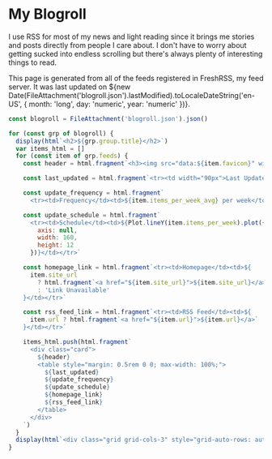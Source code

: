 # My Blogroll

I use RSS for most of my news and light reading since it brings me stories and posts directly from people I care about. I don't have to worry about getting sucked into endless scrolling but there's always plenty of interesting things to read.

This page is generated from all of the feeds registered in FreshRSS, my feed server. It was last updated on ${new Date(FileAttachment('blogroll.json').lastModified).toLocaleDateString('en-US', { month: 'long', day: 'numeric', year: 'numeric' })}.

```js
const blogroll = FileAttachment('blogroll.json').json()
```

```js
for (const grp of blogroll) {
  display(html`<h2>${grp.group.title}</h2>`)
  var items_html = []
  for (const item of grp.feeds) {
    const header = html.fragment`<h3><img src="data:${item.favicon}" width="12px" style="margin: 0 0.5rem;" />${item.title}</h3>`

    const last_updated = html.fragment`<tr><td width="90px">Last Updated</td><td>${item.last_updated}</td></tr>`

    const update_frequency = html.fragment`
      <tr><td>Frequency</td><td>${item.items_per_week_avg} per week</td></tr>`

    const update_schedule = html.fragment`
      <tr><td>Schedule</td><td>${Plot.lineY(item.items_per_week).plot({
        axis: null,
        width: 160,
        height: 12
      })}</td></tr>`

    const homepage_link = html.fragment`<tr><td>Homepage</td><td>${
      item.site_url
        ? html.fragment`<a href="${item.site_url}">${item.site_url}</a>`
        : 'Link Unavailable'
    }</td></tr>`

    const rss_feed_link = html.fragment`<tr><td>RSS Feed</td><td>${
      item.url ? html.fragment`<a href="${item.url}">${item.url}</a>` : 'Link Unavailable'
    }</td></tr>`

    items_html.push(html.fragment`
      <div class="card">
        ${header}
        <table style="margin: 0.5rem 0 0; max-width: 100%;">
          ${last_updated}
          ${update_frequency}
          ${update_schedule}
          ${homepage_link}
          ${rss_feed_link}
        </table>
      </div>
    `)
  }
  display(html`<div class="grid grid-cols-3" style="grid-auto-rows: auto;">${items_html}</div>`)
}
```
